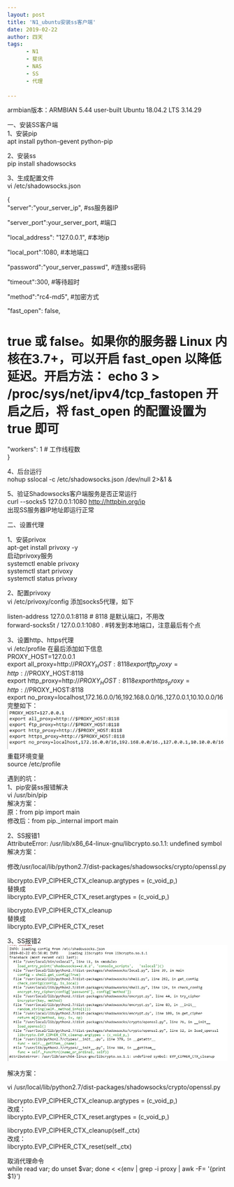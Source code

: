 ```yaml
---
layout: post
title: 'N1_ubuntu安装ss客户端'
date: 2019-02-22
author: 四天
tags:
      - N1
      - 斐讯
      - NAS
      - SS
      - 代理

---
```

armbian版本：ARMBIAN 5.44 user-built Ubuntu 18.04.2 LTS 3.14.29  
  
一、安装SS客户端  
1、安装pip  
apt install python-gevent python-pip

2、安装ss  
pip install shadowsocks

3、生成配置文件   
vi /etc/shadowsocks.json

{  
"server":"your_server_ip", #ss服务器IP

"server_port":your_server_port, #端口

"local_address": "127.0.0.1", #本地ip

"local_port":1080, #本地端口

"password":"your_server_passwd", #连接ss密码

"timeout":300, #等待超时

"method":"rc4-md5", #加密方式

"fast_open": false,
  
  # true 或 false。如果你的服务器 Linux 内核在3.7+，可以开启 fast_open 以降低延迟。开启方法： echo 3 > /proc/sys/net/ipv4/tcp_fastopen 开启之后，将 fast_open 的配置设置为 true 即可

"workers": 1 # 工作线程数  
}

4、后台运行  
nohup sslocal -c /etc/shadowsocks.json /dev/null 2>&1 & 

5、验证Shadowsocks客户端服务是否正常运行  
curl --socks5 127.0.0.1:1080 http://httpbin.org/ip  
出现SS服务器IP地址即运行正常

二、设置代理  

1、安装privox  
apt-get install privoxy -y  
启动privoxy服务  
systemctl enable privoxy  
systemctl start privoxy  
systemctl status privoxy

2、配置privoxy  
vi /etc/privoxy/config 添加socks5代理，如下 
  
listen-address 127.0.0.1:8118 # 8118 是默认端口，不用改  
forward-socks5t / 127.0.0.1:1080 . #转发到本地端口，注意最后有个点

3、设置http、https代理  
vi /etc/profile 在最后添加如下信息  
PROXY_HOST=127.0.0.1  
export all_proxy=http://$PROXY_HOST:8118  
export ftp_proxy=http://$PROXY_HOST:8118  
export http_proxy=http://$PROXY_HOST:8118  
export https_proxy=http://$PROXY_HOST:8118  
export no_proxy=localhost,172.16.0.0/16,192.168.0.0/16.,127.0.0.1,10.10.0.0/16  
完整如下：
![](https://raw.githubusercontent.com/a512154224/a512154224.github.io/master/picture/1004489022.jpg)
重载环境变量  
source /etc/profile

遇到的坑：  
1、pip安装ss报错解决  
vi /usr/bin/pip  
解决方案：  
原：from pip import main   
修改后：from pip._internal import main  

2、SS报错1  
AttributeError: /usr/lib/x86_64-linux-gnu/libcrypto.so.1.1: undefined symbol  
解决方案：  

修改/usr/local/lib/python2.7/dist-packages/shadowsocks/crypto/openssl.py  

libcrypto.EVP_CIPHER_CTX_cleanup.argtypes = (c_void_p,)  
替换成  
libcrypto.EVP_CIPHER_CTX_reset.argtypes = (c_void_p,)  

libcrypto.EVP_CIPHER_CTX_cleanup  
替换成  
libcrypto.EVP_CIPHER_CTX_reset 

3、SS报错2  
![](https://raw.githubusercontent.com/a512154224/a512154224.github.io/master/picture/1004489021.jpg)

解决方案：  
  
vi /usr/local/lib/python2.7/dist-packages/shadowsocks/crypto/openssl.py  

libcrypto.EVP_CIPHER_CTX_cleanup.argtypes = (c_void_p,)   
改成：  
libcrypto.EVP_CIPHER_CTX_reset.argtypes = (c_void_p,)  


libcrypto.EVP_CIPHER_CTX_cleanup(self._ctx)   
改成：  
libcrypto.EVP_CIPHER_CTX_reset(self._ctx)

取消代理命令  
while read var; do unset $var; done < <(env | grep -i proxy | awk -F= '{print $1}')
